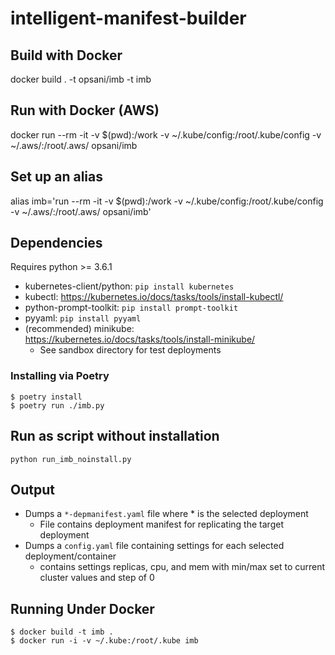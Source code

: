 # intelligent-manifest-builder

## Build with Docker

docker build . -t opsani/imb -t imb

## Run with Docker (AWS)

docker run --rm -it -v $(pwd):/work -v ~/.kube/config:/root/.kube/config -v ~/.aws/:/root/.aws/ opsani/imb

## Set up an alias

alias imb='run --rm -it -v \$(pwd):/work -v ~/.kube/config:/root/.kube/config -v ~/.aws/:/root/.aws/ opsani/imb'

## Dependencies

Requires python >= 3.6.1

- kubernetes-client/python: `pip install kubernetes`
- kubectl: <https://kubernetes.io/docs/tasks/tools/install-kubectl/>
- python-prompt-toolkit: `pip install prompt-toolkit`
- pyyaml: `pip install pyyaml`
- (recommended) minikube: <https://kubernetes.io/docs/tasks/tools/install-minikube/>
  - See sandbox directory for test deployments
  
### Installing via Poetry

```console
$ poetry install
$ poetry run ./imb.py
```

## Run as script without installation

`python run_imb_noinstall.py`

## Output

- Dumps a `*-depmanifest.yaml` file where * is the selected deployment
  - File contains deployment manifest for replicating the target deployment
- Dumps a `config.yaml` file containing settings for each selected deployment/container
  - contains settings replicas, cpu, and mem with min/max set to current cluster values and step of 0

## Running Under Docker

```console
$ docker build -t imb .
$ docker run -i -v ~/.kube:/root/.kube imb
```
